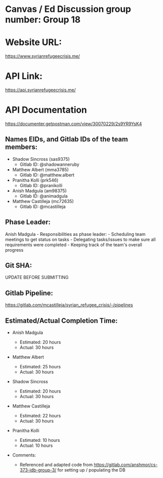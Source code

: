 # Canvas / Ed Discussion group number: Group 18

# Website URL:
https://www.syrianrefugeecrisis.me/

# API Link:
https://api.syrianrefugeecrisis.me/

# API Documentation
https://documenter.getpostman.com/view/30070229/2s9YR9YsK4

## Names EIDs, and Gitlab IDs of the team members:
* Shadow Sincross (sas9375)
    * Gitlab ID: @shadowanneruby
* Matthew Albert (mma3785)
    * Gitlab ID: @matthew.albert
* Pranitha Kolli (prk546)
    * Gitlab ID: @pranikolli
* Anish Madgula (am98375)
    * Gitlab ID: @animadgula
* Matthew Castilleja (mc72635)
    * Gitlab ID: @mcastilleja

## Phase Leader:
Anish Madgula
    - Responsibilities as phase leader:
        - Scheduling team meetings to get status on tasks
        - Delegating tasks/issues to make sure all requirements were completed
        - Keeping track of the team's overall progress

## Git SHA:
UPDATE BEFORE SUBMITTING

## Gitlab Pipeline:
https://gitlab.com/mcastilleja/syrian_refugee_crisis/-/pipelines

## Estimated/Actual Completion Time:
* Anish Madgula
    * Estimated: 20 hours
    * Actual: 30 hours
* Matthew Albert
    * Estimated: 25 hours
    * Actual: 30 hours
* Shadow Sincross
    * Estimated: 20 hours
    * Actual: 30 hours
* Matthew Castilleja
    * Estimated: 22 hours
    * Actual: 30 hours
* Pranitha Kolli
    * Estimated: 10 hours
    * Actual: 10 hours

* Comments: 
    - Referenced and adapted code from https://gitlab.com/anshmor/cs-373-idb-group-3/ for setting up / populating the DB